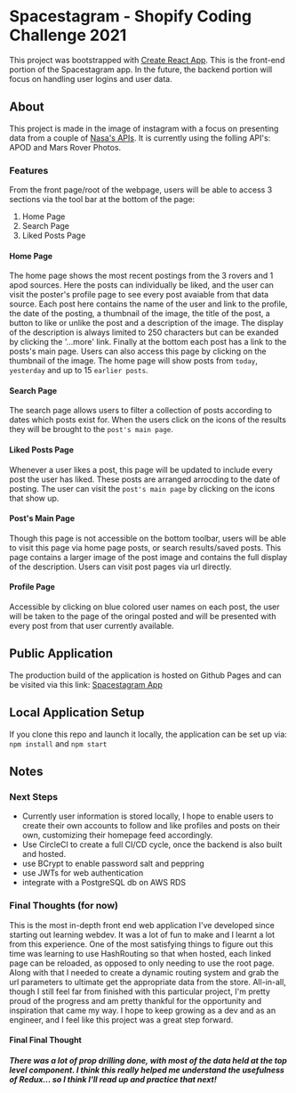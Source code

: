 # Spacestagram - Shopify Coding Challenge 2021
This project was bootstrapped with [Create React App](https://github.com/facebook/create-react-app).
This is the front-end portion of the Spacestagram app. In the future, the backend portion will focus on handling user logins and user data.

## About
This project is made in the image of instagram with a focus on presenting data from a couple of [Nasa's APIs](https://api.nasa.gov/). It is currently using the folling API's: APOD and Mars Rover Photos. 

### Features
From the front page/root of the webpage, users will be able to access 3 sections via the tool bar at the bottom of the page:

1. Home Page
2. Search Page
3. Liked Posts Page

#### Home Page
The home page shows the most recent postings from the 3 rovers and 1 apod sources. Here the posts can individually be liked, and the user can visit the poster's profile page to see every post avaiable from that data source.
Each post here contains the name of the user and link to the profile, the date of the posting, a thumbnail of the image, the title of the post, a button to like or unlike the post and a description of the image. The display of the description is always limited to 250 characters but can be exanded by clicking the '...more' link. Finally at the bottom each post has a link to the posts's main page. Users can also access this page by clicking on the thumbnail of the image.
The home page will show posts from `today`, `yesterday` and up to 15 `earlier posts`.

#### Search Page
The search page allows users to filter a collection of posts according to dates which posts exist for. When the users click on the icons of the results they will be brought to the `post's main page`.

#### Liked Posts Page
Whenever a user likes a post, this page will be updated to include every post the user has liked. These posts are arranged arrocding to the date of posting. The user can visit the `post's main page` by clicking on the icons that show up.

#### Post's Main Page
Though this page is not accessible on the bottom toolbar, users will be able to visit this page via home page posts, or search results/saved posts. This page contains a larger image of the post image and contains the full display of the description. Users can visit post pages via url directly.

#### Profile Page
Accessible by clicking on blue colored user names on each post, the user will be taken to the page of the oringal posted and will be presented with every post from that user currently available.

## Public Application
The production build of the application is hosted on Github Pages and can be visited via this link: [Spacestagram App](https://herman-woo.github.io/spacestagram/#/)

## Local Application Setup
If you clone this repo and launch it locally, the application can be set up via: `npm install` and `npm start`

## Notes
### Next Steps
- Currently user information is stored locally, I hope to enable users to create their own accounts to follow and like profiles and posts on their own, customizing their homepage feed accordingly.
- Use CircleCI to create a full CI/CD cycle, once the backend is also built and hosted.
- use BCrypt to enable password salt and peppring
- use JWTs for web authentication
- integrate with a PostgreSQL db on AWS RDS

### Final Thoughts (for now)
This is the most in-depth front end web application I've developed since starting out learning webdev. It was a lot of fun to make and I learnt a lot from this experience. One of the most satisfying things to figure out this time was learning to use HashRouting so that when hosted, each linked page can be reloaded, as opposed to only needing to use the root page. Along with that I needed to create a dynamic routing system and grab the url parameters to ultimate get the appropriate data from the store. 
All-in-all, though I still feel far from finished with this particular project, I'm pretty proud of the progress and am pretty thankful for the opportunity and inspiration that came my way. 
I hope to keep growing as a dev and as an engineer, and I feel like this project was a great step forward.

#### Final Final Thought
##### There was a lot of prop drilling done, with most of the data held at the top level component. I think this really helped me understand the usefulness of Redux... so I think I'll read up and practice that next!